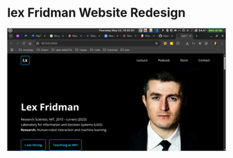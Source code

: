 # lex Fridman Website Redesign
![ScreenShot Header part](https://github.com/ArpitNanu/betterLexWebsite/blob/main/lex1.png)
